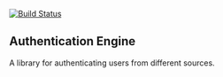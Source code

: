 [![Build Status](http://157.230.122.114:8080/buildStatus/icon?job=authentication-engine%2Fmaster)](http://157.230.122.114:8080/job/authentication-engine/job/master/)
## Authentication Engine
A library for authenticating users from different sources.
